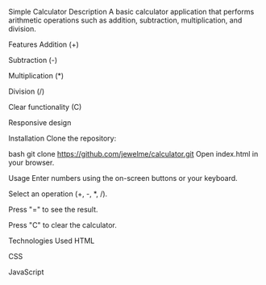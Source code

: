 Simple Calculator
Description
A basic calculator application that performs arithmetic operations such as addition, subtraction, multiplication, and division.

Features
Addition (+)

Subtraction (-)

Multiplication (*)

Division (/)

Clear functionality (C)

Responsive design

Installation
Clone the repository:

bash
git clone https://github.com/jewelme/calculator.git
Open index.html in your browser.

Usage
Enter numbers using the on-screen buttons or your keyboard.

Select an operation (+, -, *, /).

Press "=" to see the result.

Press "C" to clear the calculator.

Technologies Used
HTML

CSS

JavaScript
